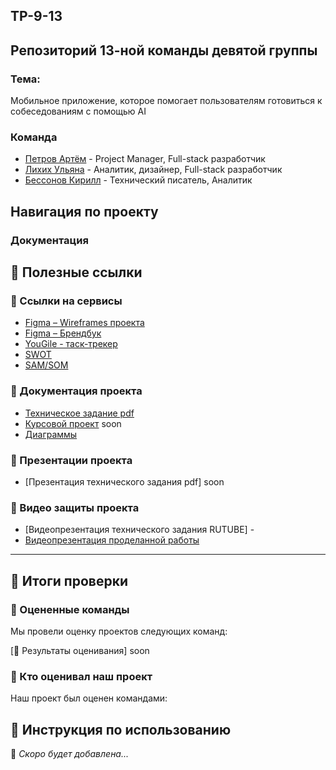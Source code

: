 ## TP-9-13
## Репозиторий 13-ной команды девятой группы
### Тема: 
Мобильное приложение, которое помогает пользователям готовиться к собеседованиям с помощью AI

### Команда
 - [Петров Артём](https://github.com/J3MeTron"") - Project Manager, Full-stack разработчик
 - [Лихих Ульяна](https://github.com/ullikhikh"") - Аналитик, дизайнер, Full-stack разработчик
 - [Бессонов Кирилл](https://github.com/blacklavilass "") - Технический писатель, Аналитик

 
## Навигация по проекту

### Документация
## 🔗 Полезные ссылки
### 📌 Ссылки на сервисы
- [Figma – Wireframes проекта](https://www.figma.com/design/MJG7PCYO5oUsu6OQ3AAewU/%D1%8D%D0%BA%D1%80%D0%B0%D0%BD%D1%8B?node-id=0-1&t=zrsIh3gRhjGnsUdL-1)
- [Figma – Брендбук](https://www.figma.com/design/qDzxwHzmc3QJeB96yv7fhx/ProTalk-Lock?node-id=0-1&t=gUMls4EuNgfP8uGL-1)
- [YouGile - таск-трекер](https://ru.yougile.com/team/a0f86d00369f/ProTalk)
- [SWOT](https://github.com/TP-ProTalk/ProTalk_documentation/blob/main/business%20analytics/SWOT.pdf)
- [SAM/SOM](https://github.com/TP-ProTalk/ProTalk_documentation/blob/main/business%20analytics/SAM%20SOM.pdf)
  

### 📜 Документация проекта
- [Техническое задание pdf](https://github.com/TP-ProTalk/ProTalk_documentation/blob/main/technical%20specification/Техническое%20задание.pdf)
- [Курсовой проект](#) soon
- [Диаграммы](https://github.com/TP-ProTalk/ProTalk_documentation/tree/main/diagrams)

### 🎤 Презентации проекта
- [Презентация технического задания pdf] soon 

### 🎥 Видео защиты проекта
- [Видеопрезентация технического задания RUTUBE] -
- [Видеопрезентация проделанной работы](https://rutube.ru/video/private/807c0aaf6a09dcfff1c6dbcb9b63c3a0/?p=qePFZdCOOxKnmxwDqtNRJw)

---
## 💬 Итоги проверки  

### 📌 Оцененные команды  
Мы провели оценку проектов следующих команд:

[📄 Результаты оценивания] soon

### 📌 Кто оценивал наш проект  
Наш проект был оценен командами:  

## 📖 Инструкция по использованию

🚀 *Скоро будет добавлена...*
